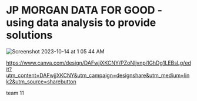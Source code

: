 # JP MORGAN DATA FOR GOOD - using data analysis to provide solutions

![Screenshot 2023-10-14 at 1 05 44 AM](https://github.com/tanmay-a-sharma/MoveToProsper/assets/40327232/2cf0cd3b-7546-4865-8ebe-7f7518466931)


https://www.canva.com/design/DAFwjjXKCNY/PZoNljvnpi1GhDg1LEBsLg/edit?utm_content=DAFwjjXKCNY&utm_campaign=designshare&utm_medium=link2&utm_source=sharebutton


team 11
